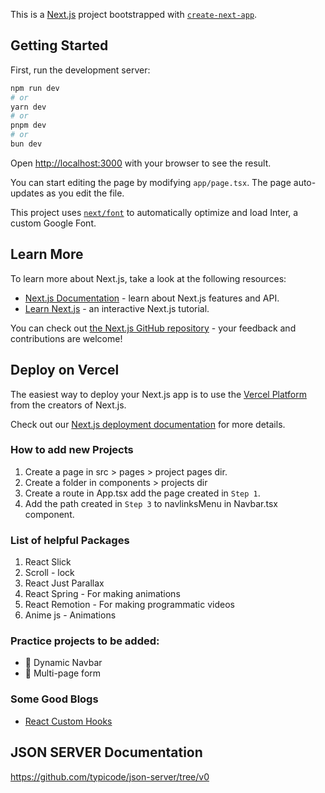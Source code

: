 This is a [Next.js](https://nextjs.org/) project bootstrapped with [`create-next-app`](https://github.com/vercel/next.js/tree/canary/packages/create-next-app).

## Getting Started

First, run the development server:

```bash
npm run dev
# or
yarn dev
# or
pnpm dev
# or
bun dev
```

Open [http://localhost:3000](http://localhost:3000) with your browser to see the result.

You can start editing the page by modifying `app/page.tsx`. The page auto-updates as you edit the file.

This project uses [`next/font`](https://nextjs.org/docs/basic-features/font-optimization) to automatically optimize and load Inter, a custom Google Font.

## Learn More

To learn more about Next.js, take a look at the following resources:

- [Next.js Documentation](https://nextjs.org/docs) - learn about Next.js features and API.
- [Learn Next.js](https://nextjs.org/learn) - an interactive Next.js tutorial.

You can check out [the Next.js GitHub repository](https://github.com/vercel/next.js/) - your feedback and contributions are welcome!

## Deploy on Vercel

The easiest way to deploy your Next.js app is to use the [Vercel Platform](https://vercel.com/new?utm_medium=default-template&filter=next.js&utm_source=create-next-app&utm_campaign=create-next-app-readme) from the creators of Next.js.

Check out our [Next.js deployment documentation](https://nextjs.org/docs/deployment) for more details.

### How to add new Projects

1. Create a page in src > pages > project pages dir.
2. Create a folder in components > projects dir
3. Create a route in App.tsx add the page created in `Step 1`.
4. Add the path created in `Step 3` to navlinksMenu in Navbar.tsx component.

### List of helpful Packages

1. React Slick
2. Scroll - lock
3. React Just Parallax
4. React Spring - For making animations
5. React Remotion - For making programmatic videos
6. Anime js - Animations

### Practice projects to be added:

- 🔳 Dynamic Navbar
- 🔳 Multi-page form

### Some Good Blogs

- [React Custom Hooks](https://dev.to/arafat4693/15-useful-react-custom-hooks-that-you-can-use-in-any-project-2ll8)

## JSON SERVER Documentation

https://github.com/typicode/json-server/tree/v0
